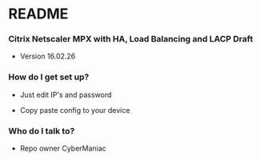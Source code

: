 # README #

### Citrix Netscaler MPX with HA, Load Balancing and LACP Draft ###

* Version 16.02.26

### How do I get set up? ###

* Just edit IP's and password

* Copy paste config to your device

### Who do I talk to? ###

* Repo owner CyberManiac